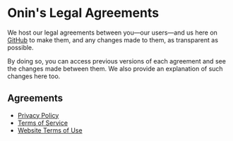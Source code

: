 # Onin's Legal Agreements

We host our legal agreements between you—our users—and us here on [GitHub](https://github.com/) to make them, and any changes made to them, as transparent as possible.

By doing so, you can access previous versions of each agreement and see the changes made between them. We also provide an explanation of such changes here too.

## Agreements

- [Privacy Policy](/privacy-policy.md)
- [Terms of Service](/terms-of-service.md)
- [Website Terms of Use](website-terms-of-use.md)
